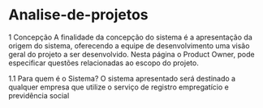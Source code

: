 # Analise-de-projetos

1 Concepção
A finalidade da concepção do sistema é a apresentação da origem do sistema, oferecendo a equipe de desenvolvimento uma visão geral do projeto a ser desenvolvido. Nesta página o Product Owner, pode especificar questões relacionadas ao escopo do projeto.

1.1 Para quem é o Sistema?
O sistema apresentado será destinado a qualquer empresa que utilize o serviço de registro empregatício e previdência social 

